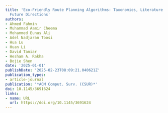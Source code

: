 ```yaml
---
title: 'Eco-Friendly Route Planning Algorithms: Taxonomies, Literature Review and
  Future Directions'
authors:
- Ahmed Fahmin
- Muhammad Aamir Cheema
- Mohammed Eunus Ali
- Adel Nadjaran Toosi
- Hua Lu
- Huan Li
- David Taniar
- Hesham A. Rakha
- Bojie Shen
date: '2025-01-01'
publishDate: '2025-02-23T08:09:21.040621Z'
publication_types:
- article-journal
publication: '*ACM Comput. Surv. (CSUR)*'
doi: 10.1145/3691624
links:
- name: URL
  url: https://doi.org/10.1145/3691624
---
```

